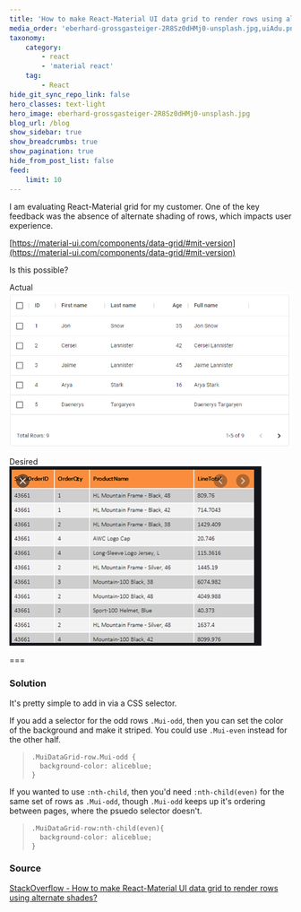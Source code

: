 ```yaml
---
title: 'How to make React-Material UI data grid to render rows using alternate shades?'
media_order: 'eberhard-grossgasteiger-2R8Sz0dHMj0-unsplash.jpg,uiAdu.png,HlD8X.png'
taxonomy:
    category:
        - react
        - 'material react'
    tag:
        - React
hide_git_sync_repo_link: false
hero_classes: text-light
hero_image: eberhard-grossgasteiger-2R8Sz0dHMj0-unsplash.jpg
blog_url: /blog
show_sidebar: true
show_breadcrumbs: true
show_pagination: true
hide_from_post_list: false
feed:
    limit: 10
---
```


I am evaluating React-Material grid for my customer. One of the key feedback was the absence of alternate shading of rows, which impacts user experience.

[https://material-ui.com/components/data-grid/#mit-version](https://material-ui.com/components/data-grid/#mit-version)

Is this possible?

Actual
![HlD8X](HlD8X.png "HlD8X")

Desired
![uiAdu](uiAdu.png "uiAdu")

===

### Solution

It's pretty simple to add in via a CSS selector.

If you add a selector for the odd rows `.Mui-odd`, then you can set the color of the background and make it striped. You could use `.Mui-even` instead for the other half.

>     .MuiDataGrid-row.Mui-odd {
>       background-color: aliceblue;
>     }

If you wanted to use `:nth-child`, then you'd need `:nth-child(even)` for the same set of rows as `.Mui-odd`, though `.Mui-odd` keeps up it's ordering between pages, where the psuedo selector doesn't.

>     .MuiDataGrid-row:nth-child(even){
>       background-color: aliceblue;
>     }


### Source
    
[StackOverflow - How to make React-Material UI data grid to render rows using alternate shades?](https://stackoverflow.com/questions/64682097/how-to-make-react-material-ui-data-grid-to-render-rows-using-alternate-shades)
